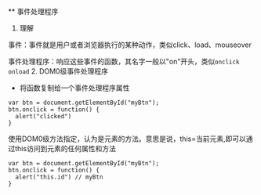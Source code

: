 ** 事件处理程序

1. 理解

事件：事件就是用户或者浏览器执行的某种动作，类似click、load、mouseover

事件处理程序：响应这些事件的函数，其名字一般以"on"开头，类似`onclick` `onload`
2. DOM0级事件处理程序

* 将函数复制给一个事件处理程序属性

```
var btn = document.getElementById("myBtn");
btn.onclick = function() {
  alert("clicked")
}
```
使用DOM0级方法指定，认为是元素的方法。意思是说，this=当前元素,即可以通过this访问到元素的任何属性和方法
```
var btn = document.getElementById("myBtn");
btn.onclick = function() {
  alert("this.id") // myBtn
}

```